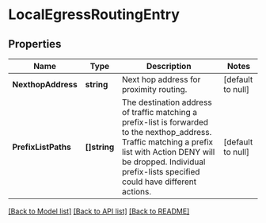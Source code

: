 # LocalEgressRoutingEntry

## Properties
Name | Type | Description | Notes
------------ | ------------- | ------------- | -------------
**NexthopAddress** | **string** | Next hop address for proximity routing.  | [default to null]
**PrefixListPaths** | **[]string** | The destination address of traffic matching a prefix-list is forwarded to the nexthop_address. Traffic matching a prefix list with Action DENY will be dropped. Individual prefix-lists specified could have different actions.  | [default to null]

[[Back to Model list]](../README.md#documentation-for-models) [[Back to API list]](../README.md#documentation-for-api-endpoints) [[Back to README]](../README.md)

